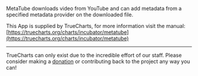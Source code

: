 MetaTube downloads video from YouTube and can add metadata from a specified metadata provider on the downloaded file.

This App is supplied by TrueCharts, for more information visit the manual: [https://truecharts.org/charts/incubator/metatube](https://truecharts.org/charts/incubator/metatube)

---

TrueCharts can only exist due to the incredible effort of our staff.
Please consider making a [donation](https://truecharts.org/about/sponsor) or contributing back to the project any way you can!
